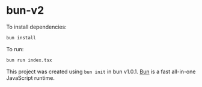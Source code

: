 # bun-v2

To install dependencies:

```bash
bun install
```

To run:

```bash
bun run index.tsx
```

This project was created using `bun init` in bun v1.0.1. [Bun](https://bun.sh) is a fast all-in-one JavaScript runtime.
